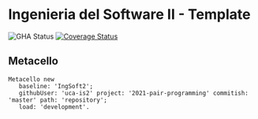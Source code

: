 # Ingenieria del Software II - Template

![GHA Status](https://github.com/uca-is2/2021-pair-programming/actions/workflows/GHA.yml/badge.svg)
[![Coverage Status](https://coveralls.io/repos/github/uca-is2/2021-pair-programming/badge.svg?branch=master)](https://coveralls.io/github/uca-is2/2021-pair-programming?branch=master)

## Metacello

```smalltalk
Metacello new
   baseline: 'IngSoft2';
   githubUser: 'uca-is2' project: '2021-pair-programming' commitish: 'master' path: 'repository';
   load: 'development'.
```
